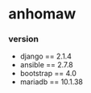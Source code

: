 # anhomaw

### version
* django == 2.1.4
* ansible == 2.7.8
* bootstrap == 4.0
* mariadb == 10.1.38
